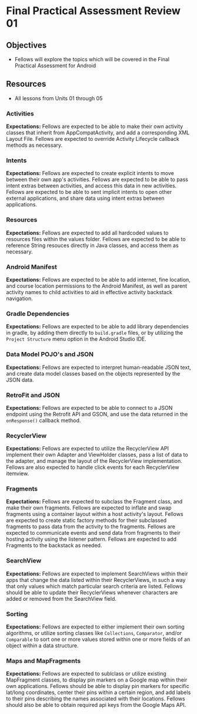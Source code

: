 # Final Practical Assessment Review 01

## Objectives
* Fellows will explore the topics which will be covered in the Final Practical Assessment for Android

## Resources
* All lessons from Units 01 through 05

### Activities
**Expectations:** Fellows are expected to be able to make their own activity classes that inherit from AppCompatActivity, and add a corresponding XML Layout File. Fellows are expected to override Activity Lifecycle callback methods as necessary.

### Intents
**Expectations:** Fellows are expected to create explicit intents to move between their own app's activities. Fellows are expected to be able to pass intent extras between activities, and access this data in new activities. Fellows are expected to be able to sent implicit intents to open other external applications, and share data using intent extras between applications.

### Resources
**Expectations:** Fellows are expected to add all hardcoded values to resources files within the values folder. Fellows are expected to be able to reference String resouces directly in Java classes, and access them as necessary.

### Android Manifest
**Expectations:** Fellows are expected to be able to add internet, fine location, and course location permissions to the Android Manifest, as well as parent activity names to child activities to aid in effective activity backstack navigation.

### Gradle Dependencies
**Expectations:** Fellows are expected to be able to add library dependencies in gradle, by adding them directly to `build.gradle` files, or by utilizing the `Project Structure` menu option in the Android Studio IDE.

### Data Model POJO's and JSON
**Expectations:** Fellows are expected to interpret human-readable JSON text, and create data model classes based on the objects represented by the JSON data. 

### RetroFit and JSON
**Expectations:** Fellows are expected to be able to connect to a JSON endpoint using the Retrofit API and GSON, and use the data returned in the `onResponse()` callback method.

### RecyclerView
**Expectations:** Fellows are expected to utilize the RecyclerView API implement their own Adapter and ViewHolder classes, pass a list of data to the adapter, and manage the layout of the RecyclerView implementation. Fellows are also expected to handle click events for each RecyclerView itemview.

### Fragments
**Expectations:** Fellows are expected to subclass the Fragment class, and make their own fragments. Fellows are expected to inflate and swap fragments using a container layout within a host activity's layout. Fellows are expected to create static factory methods for their subclassed fragments to pass data from the activity to the fragments. Fellows are expected to communicate events and send data from fragments to their hosting activity using the listener pattern. Fellows are expected to add Fragments to the backstack as needed.

### SearchView
**Expectations:** Fellows are expected to implement SearchViews within their apps that change the data listed within their RecyclerViews, in such a way that only values which match particular search criteria are listed. Fellows should be able to update their RecyclerViews whenever characters are added or removed from the SearchView field.

### Sorting
**Expectations:** Fellows are expected to either implement their own sorting algorithms, or utilize sorting classes like `Collections`, `Comparator`, and/or `Comparable` to sort one or more values stored within one or more fields of an object within a data structure.

### Maps and MapFragments
**Expectations:** Fellows are expected to sublclass or utilize existing MapFragment classes, to display pin markers on a Google map within their own applications. Fellows should be able to display pin markers for specific lat/long coordinates, center their pins within a certain region, and add labels to their pins describing the names associated with their locations. Fellows should also be able to obtain required api keys from the Google Maps API.
